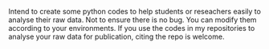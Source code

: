 Intend to create some python codes to help students or reseachers easily to analyse their raw data.
Not to ensure there is no bug.
You can modify them according to your environments.
If you use the codes in my repositories to analyse your raw data for publication, citing the repo is welcome.
